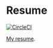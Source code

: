 # Resume
[![CircleCI](https://circleci.com/gh/cep21/resume_template.svg?style=svg)](https://circleci.com/gh/cep21/resume_template)

[My resume](https://circleci.com/api/v1.1/project/github/cep21/resume_template/latest/artifacts/0/home/circleci/project/resume.pdf).

